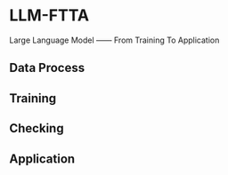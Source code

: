 # LLM-FTTA
Large Language Model —— From Training To Application
## Data Process
## Training
## Checking
## Application
